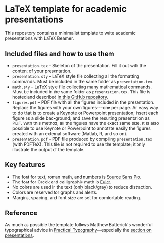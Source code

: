 # LaTeX template for academic presentations

This repository contains a minimalist template to write academic presentations with LaTeX Beamer.

## Included files and how to use them

- `presentation.tex` –  Skeleton of the presentation. Fill it out with the content of your presentation.
- `presentation.sty` –  LaTeX style file collecting all the formatting commands. Must be included in the same folder as `presentation.tex`.
- `math.sty` – LaTeX style file collecting many mathematical commands. Must be included in the same folder as `presentation.tex`. This file is hosted and described [in this GitHub repository](https://github.com/pmichaillat/latex-math). 
- `figures.pdf` – PDF file with all the figures included in the presentation. Replace the figures with your own figures---one per page. An easy way to do that is to create a Keynote or Powerpoint presentation; insert each figure as a slide background; and save the resulting presentation as PDF. With this method, all the figures have the exact same size. It is also possible to use Keynote or Powerpoint to annotate easily the figures created with an external software (Matlab, R, and so on).
- `presentation.pdf` – PDF file produced by compiling `presentation.tex` (with PDFTeX). This file is not required to use the template; it only illustrate the output of the template.

## Key features

- The font for text, roman math, and numbers is [Source Sans Pro](https://fonts.google.com/specimen/Source+Sans+Pro).
- The font for Greek and calligraphic math is [Euler](http://luc.devroye.org/fonts-26139.html).
- No colors are used in the text (only black/gray) to reduce distraction.
- Colors are reserved for graphs and alerts.
- Margins, spacing, and font size are set for comfortable reading.

## Reference

As much as possible the template follows Matthew Butterick's wonderful typographical advice in [Practical Typography](https://practicaltypography.com)—especially the [section on presentations](https://practicaltypography.com/presentations.html).
